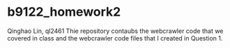 # b9122_homework2

Qinghao Lin, ql2461
Thie repository contaubs the webcrawler code that we covered in class and the webcrawler code files that I created in Question 1.
